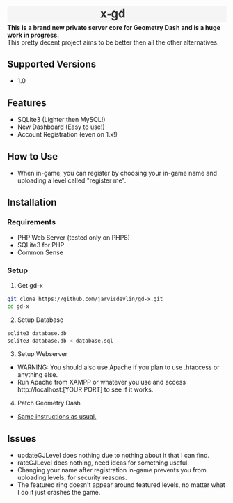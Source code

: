 ![x-gd](/README_banner.png)  
**This is a brand new private server core for Geometry Dash and is a huge work in progress.**  
This pretty decent project aims to be better then all the other alternatives.
## Supported Versions
- 1.0
## Features
- SQLite3 (Lighter then MySQL!)
- New Dashboard (Easy to use!)
- Account Registration (even on 1.x!)
## How to Use
- When in-game, you can register by choosing your in-game name and uploading a level called "register me".
## Installation
### Requirements
- PHP Web Server (tested only on PHP8)
- SQLite3 for PHP
- Common Sense
### Setup
1. Get gd-x
```bash
git clone https://github.com/jarvisdevlin/gd-x.git
cd gd-x
```

2. Setup Database
```bash
sqlite3 database.db
sqlite3 database.db < database.sql
```

3. Setup Webserver
- WARNING: You should also use Apache if you plan to use .htaccess or anything else.
- Run Apache from XAMPP or whatever you use and access http://localhost:[YOUR PORT] to see if it works.

4. Patch Geometry Dash
 - [Same instructions as usual.](https://github.com/Cvolton/GMDprivateServer/wiki/Creating-Windows,-Android-and-IOS-Apps#ios-21-and-below)

## Issues
- updateGJLevel does nothing due to nothing about it that I can find.
- rateGJLevel does nothing, need ideas for something useful.
- Changing your name after registration in-game prevents you from uploading levels, for security reasons.
- The featured ring doesn't appear around featured levels, no matter what I do it just crashes the game.